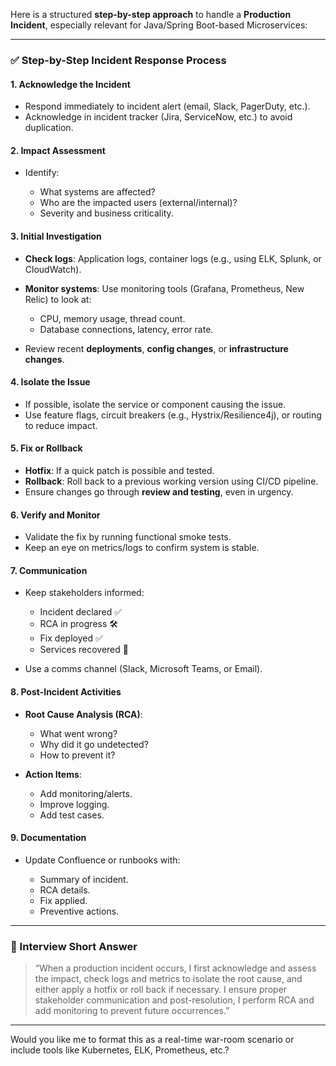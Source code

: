 Here is a structured **step-by-step approach** to handle a **Production Incident**, especially relevant for Java/Spring Boot-based Microservices:

---

### ✅ **Step-by-Step Incident Response Process**

#### **1. Acknowledge the Incident**

* Respond immediately to incident alert (email, Slack, PagerDuty, etc.).
* Acknowledge in incident tracker (Jira, ServiceNow, etc.) to avoid duplication.

#### **2. Impact Assessment**

* Identify:

    * What systems are affected?
    * Who are the impacted users (external/internal)?
    * Severity and business criticality.

#### **3. Initial Investigation**

* **Check logs**: Application logs, container logs (e.g., using ELK, Splunk, or CloudWatch).
* **Monitor systems**: Use monitoring tools (Grafana, Prometheus, New Relic) to look at:

    * CPU, memory usage, thread count.
    * Database connections, latency, error rate.
* Review recent **deployments**, **config changes**, or **infrastructure changes**.

#### **4. Isolate the Issue**

* If possible, isolate the service or component causing the issue.
* Use feature flags, circuit breakers (e.g., Hystrix/Resilience4j), or routing to reduce impact.

#### **5. Fix or Rollback**

* **Hotfix**: If a quick patch is possible and tested.
* **Rollback**: Roll back to a previous working version using CI/CD pipeline.
* Ensure changes go through **review and testing**, even in urgency.

#### **6. Verify and Monitor**

* Validate the fix by running functional smoke tests.
* Keep an eye on metrics/logs to confirm system is stable.

#### **7. Communication**

* Keep stakeholders informed:

    * Incident declared ✅
    * RCA in progress 🛠️
    * Fix deployed ✅
    * Services recovered 🚀
* Use a comms channel (Slack, Microsoft Teams, or Email).

#### **8. Post-Incident Activities**

* **Root Cause Analysis (RCA)**:

    * What went wrong?
    * Why did it go undetected?
    * How to prevent it?
* **Action Items**:

    * Add monitoring/alerts.
    * Improve logging.
    * Add test cases.

#### **9. Documentation**

* Update Confluence or runbooks with:

    * Summary of incident.
    * RCA details.
    * Fix applied.
    * Preventive actions.

---

### 📝 Interview Short Answer

> “When a production incident occurs, I first acknowledge and assess the impact, check logs and metrics to isolate the root cause, and either apply a hotfix or roll back if necessary. I ensure proper stakeholder communication and post-resolution, I perform RCA and add monitoring to prevent future occurrences.”

---

Would you like me to format this as a real-time war-room scenario or include tools like Kubernetes, ELK, Prometheus, etc.?

